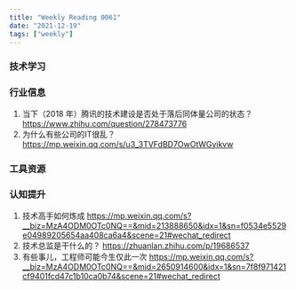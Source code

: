 ```yaml
---
title: "Weekly Reading 0061"
date: "2021-12-19"
tags: ["weekly"]
---
```


### 技术学习


### 行业信息
1. 当下（2018 年）腾讯的技术建设是否处于落后同体量公司的状态？ https://www.zhihu.com/question/278473776
2. 为什么有些公司的IT很乱？ https://mp.weixin.qq.com/s/u3_3TVFdBD7OwOtWGyikvw

### 工具资源


### 认知提升
1. 技术高手如何炼成 https://mp.weixin.qq.com/s?__biz=MzA4ODM0OTc0NQ==&mid=213888650&idx=1&sn=f0534e5529e04989205654aa408ca6a4&scene=21#wechat_redirect
2. 技术总监是干什么的？ https://zhuanlan.zhihu.com/p/19686537
3. 有些事儿，工程师可能今生仅此一次 https://mp.weixin.qq.com/s?__biz=MzA4ODM0OTc0NQ==&mid=2650914600&idx=1&sn=7f8f971421cf9401fcd47c1b10ca0b74&scene=21#wechat_redirect
